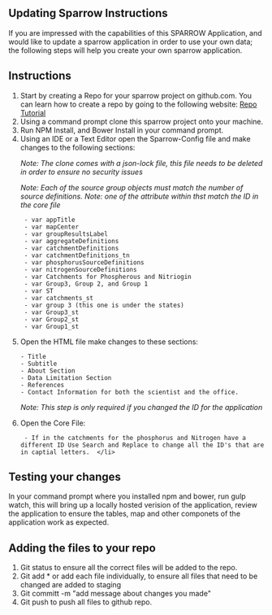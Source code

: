 ## Updating Sparrow Instructions ##

If you are impressed with the capabilities  of this SPARROW Application, and would like to update a sparrow application in order to use your own data; the following steps will help you create your own sparrow application. 
 
## Instructions ## 
<ol> 
<li> Start by creating a Repo for your sparrow project on github.com. You can learn how to create a repo by  going to the following website: <a href ="http://kbroman.org/github_tutorial/pages/init.html">Repo Tutorial </a></li>
<lI> Using a command prompt clone this sparrow project onto your machine. </li>
<lI> Run NPM Install, and Bower Install in your command prompt. </li> 
<li> Using an IDE or a Text Editor open the Sparrow-Config file and make changes to the following sections: 
  
   _Note: The clone comes with a json-lock file, this file needs to be deleted in order to ensure no security issues_ 
   
  _Note: Each of the source group objects must match the number of source definitions._ 
  *Note: one of the attribute within thst match the ID in the core file*

	 - var appTitle
	 - var mapCenter 
	 - var groupResultsLabel
	 - var aggregateDefinitions
	 - var catchmentDefinitions 
	 - var catchmentDefinitions_tn 
	 - var phosphorusSourceDefinitions 
	 - var nitrogenSourceDefinitions 
	 - var Catchments for Phospherous and Nitriogin  
	 - var Group3, Group 2, and Group 1 
	 - var ST 
	 - var catchments_st
	 - var group 3 (this one is under the states)
	 - var Group3_st
	 - var Group2_st
	 - var Group1_st
   </li>
   
<li>  Open the HTML file make changes to these sections:
    
    - Title 
    - Subtitle  
    - About Section
    - Data Limitation Section
    - References 
    - Contact Information for both the scientist and the office. 
  
</li> 
 
 _Note: This step is only required if you changed the ID for the application_
 
<li> Open the Core File: 
	
     - If in the catchments for the phosphorus and Nitrogen have a different ID Use Search and Replace to change all the ID's that are in captial letters.  </li>
</ol> 

## Testing your changes ## 
 In your command prompt where you installed npm and bower, run  gulp watch, this will bring up a locally hosted verision of the application, review the application to ensure the tables, map and other componets of the application work as expected.  

## Adding the files to your repo ##
<ol> 
	<li> Git status to ensure all the correct files will be added to the repo.  </li> 
	<li> Git add * or add each file individually, to ensure all files that need to be changed are added to staging </li>
	<li> Git committ -m "add message about changes you made" </li> 
	<li> Git push to push  all files to github repo. </li> 
</ol> 

	
